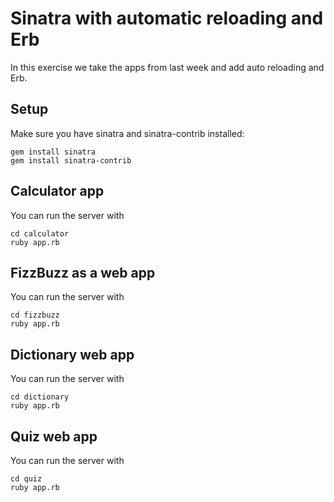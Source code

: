 # Sinatra with automatic reloading and Erb

In this exercise we take the apps from last week and add auto reloading and Erb.

## Setup

Make sure you have sinatra and sinatra-contrib installed:

    gem install sinatra
    gem install sinatra-contrib

## Calculator app

You can run the server with

    cd calculator
    ruby app.rb

## FizzBuzz as a web app

You can run the server with

    cd fizzbuzz
    ruby app.rb

## Dictionary web app

You can run the server with

    cd dictionary
    ruby app.rb

## Quiz web app

You can run the server with

    cd quiz
    ruby app.rb
